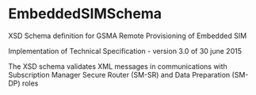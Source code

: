 # EmbeddedSIMSchema
XSD Schema definition for GSMA Remote Provisioning of Embedded SIM

Implementation of Technical Specification - version 3.0 of 30 june 2015

The XSD schema validates XML messages in communications with Subscription Manager Secure Router (SM-SR) and Data Preparation (SM-DP) roles

